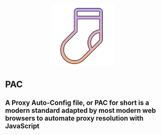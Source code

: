 <p align="center">
  <img src="https://raw.githubusercontent.com/OSA-Socks/.github/refs/heads/main/assets/Logo.png" alt="Logo" width="200"/>
</p>

# PAC
## A Proxy Auto-Config file, or **PAC** for short is a modern standard adapted by most modern web browsers to automate proxy resolution with JavaScript
